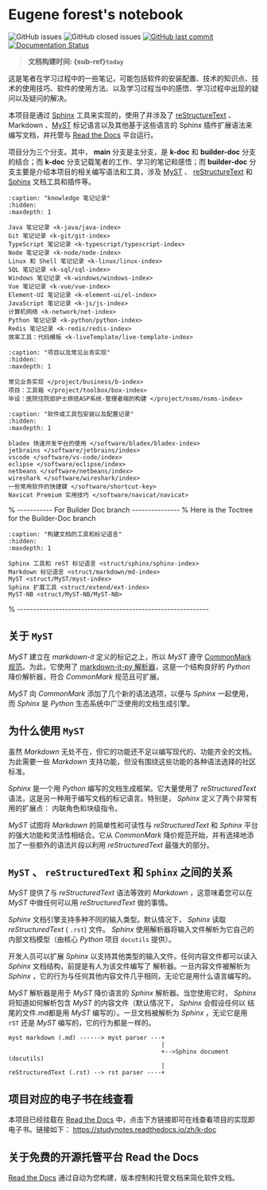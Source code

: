 # Eugene forest's notebook

![GitHub issues](https://img.shields.io/github/issues/Eugene-Forest/NoteBook)
![GitHub closed issues](https://img.shields.io/github/issues-closed-raw/Eugene-Forest/NoteBook)
[![GitHub last commit][github-badge]][github-link]
[![Documentation Status][rtd-badge]][rtd-link]

> **文档构建时间: {sub-ref}`today`**

这是笔者在学习过程中的一些笔记，可能包括软件的安装配置、技术的知识点、技术的使用技巧、软件的使用方法、以及学习过程当中的感悟、学习过程中出现的疑问以及疑问的解决。

本项目是通过 [Sphinx](https://www.sphinx-doc.org/zh_CN/master/index.html) 工具来实现的，使用了并涉及了 [reStructureText](https://www.sphinx-doc.org/zh_CN/master/usage/restructuredtext/index.html) 、 Markdown 、[MyST](https://myst-parser.readthedocs.io/en/latest/index.html) 标记语言以及其他基于这些语言的 Sphinx 插件扩展语法来编写文档，并托管与 [Read the Docs](https://readthedocs.org/) 平台运行。

项目分为三个分支。其中， **main** 分支是主分支，是 **k-doc** 和 **builder-doc** 分支的结合；而 **k-doc** 分支记载笔者的工作、学习的笔记和感悟；而 **builder-doc** 分支主要是介绍本项目的相关编写语法和工具，涉及 [MyST](https://myst-parser.readthedocs.io/en/latest/index.html) 、 [reStructureText](https://www.sphinx-doc.org/zh_CN/master/usage/restructuredtext/index.html) 和 [Sphinx](https://www.sphinx-doc.org/zh_CN/master/index.html) 文档工具和插件等。

```{toctree}
:caption: "knowledge 笔记记录"
:hidden:
:maxdepth: 1

Java 笔记记录 <k-java/java-index>
Git 笔记记录 <k-git/git-index>
TypeScript 笔记记录 <k-typescript/typescript-index>
Node 笔记记录 <k-node/node-index>
Linux 和 Shell 笔记记录 <k-linux/linux-index>
SQL 笔记记录 <k-sql/sql-index>
Windows 笔记记录 <k-windows/windows-index>
Vue 笔记记录 <k-vue/vue-index>
Element-UI 笔记记录 <k-element-ui/el-index>
JavaScript 笔记记录 <k-js/js-index>
计算机网络 <k-network/net-index>
Python 笔记记录 <k-python/python-index>
Redis 笔记记录 <k-redis/redis-index>
效率工具：代码模板 <k-liveTemplate/live-template-index>
```

<!-- For Project -->

```{toctree}
:caption: "项目以及常见业务实现"
:hidden:
:maxdepth: 1

常见业务实现 </project/business/b-index>
项目：工具箱 </project/toolbox/box-index>
毕设：医院住院部护士排班ASP系统-管理者端的构建 </project/nsms/nsms-index>
```

<!-- For Software -->

```{toctree}
:caption: "软件或工具包安装以及配置记录"
:hidden:
:maxdepth: 1

bladex 快速开发平台的使用 </software/bladex/bladex-index>
jetbrains </software/jetbrains/index>
vscode </software/vs-code/index>
eclipse </software/eclipse/index>
netbeans </software/netbeans/index>
wireshark </software/wireshark/index>
一些常用软件的快捷键 </software/shortcut-key>
Navicat Premium 实用技巧 </software/navicat/navicat>
```

% ----------- For Builder Doc branch ---------------
% Here is the Toctree for the Builder-Doc branch  

```{toctree}
:caption: "构建文档的工具和标记语言"
:hidden:
:maxdepth: 1

Sphinx 工具和 reST 标记语言 <struct/sphinx/sphinx-index>
Markdown 标记语言 <struct/markdown/md-index>
MyST <struct/MyST/myst-index>
Sphinx 扩展工具 <struct/extend/ext-index>
MyST-NB <struct/MyST-NB/MyST-NB>
```

% ------------------------------------------------------------

## 关于 `MyST`

*MyST* 建立在 *markdown-it* 定义的标记之上，所以 *MyST* 遵守 [CommonMark 规范](https://spec.commonmark.org/)。为此，它使用了 [markdown-it-py 解析器](https://github.com/executablebooks/markdown-it-py)，这是一个结构良好的 *Python* 降价解析器，符合 *CommonMark* 规范且可扩展。

*MyST* 向 *CommonMark* 添加了几个新的语法选项，以便与 *Sphinx* 一起使用，而 *Sphinx* 是 *Python* 生态系统中广泛使用的文档生成引擎。

## 为什么使用 `MyST`

虽然 *Markdown* 无处不在，但它的功能还不足以编写现代的、功能齐全的文档。为此需要一些 *Markdown* 支持功能，但没有围绕这些功能的各种语法选择的社区标准。

*Sphinx* 是一个用 *Python* 编写的文档生成框架。它大量使用了 *reStructuredText* 语法，这是另一种用于编写文档的标记语言。特别是， *Sphinx* 定义了两个非常有用的扩展点： 内联角色和块级指令。

*MyST* 试图将 *Markdown* 的简单性和可读性与 *reStructuredText* 和 *Sphinx* 平台的强大功能和灵活性相结合。它从 *CommonMark* 降价规范开始，并有选择地添加了一些额外的语法片段以利用 *reStructuredText* 最强大的部分。

## `MyST` 、 `reStructuredText` 和 `Sphinx` 之间的关系

*MyST* 提供了与 *reStructuredText* 语法等效的 *Markdown* ，这意味着您可以在 *MyST* 中做任何可以用 *reStructuredText* 做的事情。

*Sphinx* 文档引擎支持多种不同的输入类型。默认情况下， *Sphinx* 读取 *reStructuredText* ( `.rst`) 文件。 *Sphinx* 使用解析器将输入文件解析为它自己的内部文档模型（由核心 *Python* 项目 `docutils` 提供）。

开发人员可以扩展 *Sphinx* 以支持其他类型的输入文件。任何内容文件都可以读入 *Sphinx* 文档结构，前提是有人为该文件编写了 解析器。一旦内容文件被解析为 *Sphinx* ，它的行为与任何其他内容文件几乎相同，无论它是用什么语言编写的。

*MyST* 解析器是用于 *MyST* 降价语言的 *Sphinx* 解析器。当您使用它时， *Sphinx* 将知道如何解析包含 *MyST* 的内容文件（默认情况下， *Sphinx* 会假设任何以 结尾的文件.md都是用 *MyST* 编写的）。一旦文档被解析为 *Sphinx* ，无论它是用 `rST` 还是 *MyST* 编写的，它的行为都是一样的。

```
myst markdown (.md) ------> myst parser ---+
                                           |
                                           +-->Sphinx document (docutils)
                                           |
reStructuredText (.rst) --> rst parser ----+
```

## 项目对应的电子书在线查看

本项目已经挂载在 [Read the Docs](https://readthedocs.org/) 中，点击下方链接即可在线查看项目的实现即电子书。链接如下： https://studynotes.readthedocs.io/zh/k-doc


## 关于免费的开源托管平台 Read the Docs

[Read the Docs](https://readthedocs.org/) 通过自动为您构建，版本控制和托管文档来简化软件文档。 



<!-- For endnote -->

[github-badge]: https://img.shields.io/github/last-commit/Eugene-Forest/NoteBook
[github-link]: https://img.shields.io/github/last-commit/Eugene-Forest/NoteBook
[rtd-badge]: https://readthedocs.org/projects/studynotes/badge/?version=k-doc
[rtd-link]: https://studynotes.readthedocs.io/zh/k-doc/?badge=k-doc
